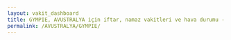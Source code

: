 ```yaml
---
layout: vakit_dashboard
title: GYMPIE, AVUSTRALYA için iftar, namaz vakitleri ve hava durumu - ilçe/eyalet seç
permalink: /AVUSTRALYA/GYMPIE/
---
```


<script type="text/javascript">
  var GLOBAL_COUNTRY = 'AVUSTRALYA';
  var GLOBAL_CITY = 'GYMPIE';
  var GLOBAL_STATE = '';
  var lat = 72;
  var lon = 21;
</script>
